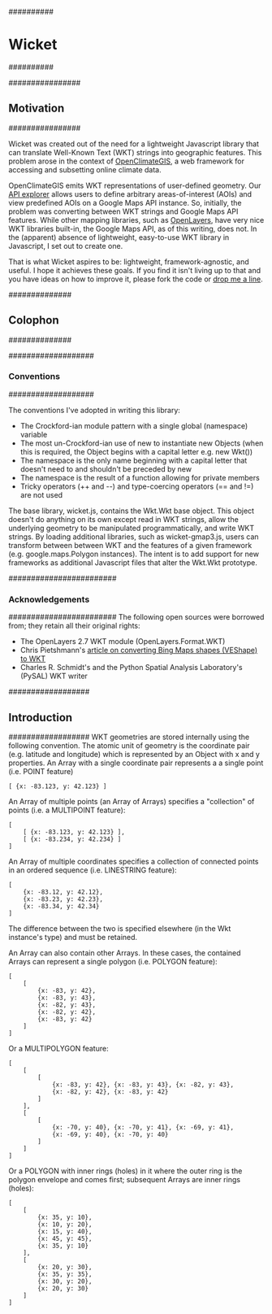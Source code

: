 ##########
# Wicket #
##########

################
## Motivation ##
################

Wicket was created out of the need for a lightweight Javascript library that can translate Well-Known Text (WKT) strings into geographic features. This problem arose in the context of [OpenClimateGIS](https://github.com/arthur-e/OpenClimateGIS), a web framework for accessing and subsetting online climate data.

OpenClimateGIS emits WKT representations of user-defined geometry. Our [API explorer](http://www.openclimategis.org/builder/) allows users to define arbitrary areas-of-interest (AOIs) and view predefined AOIs on a Google Maps API instance. So, initially, the problem was converting between WKT strings and Google Maps API features. While other mapping libraries, such as [OpenLayers](http://www.openlayers.org), have very nice WKT libraries built-in, the Google Maps API, as of this writing, does not. In the (apparent) absence of lightweight, easy-to-use WKT library in Javascript, I set out to create one.

That is what Wicket aspires to be: lightweight, framework-agnostic, and useful. I hope it achieves these goals. If you find it isn't living up to that and you have ideas on how to improve it, please fork the code or [drop me a line](mailto:kaendsle@mtu.edu).

##############
## Colophon ##
##############

###################
### Conventions ###
###################

The conventions I've adopted in writing this library:
* The Crockford-ian module pattern with a single global (namespace) variable
* The most un-Crockford-ian use of new to instantiate new Objects (when this is required, the Object begins with a capital letter e.g. new Wkt())
* The namespace is the only name beginning with a capital letter that doesn't need to and shouldn't be preceded by new
* The namespace is the result of a function allowing for private members
* Tricky operators (++ and --) and type-coercing operators (== and !=) are not used

The base library, wicket.js, contains the Wkt.Wkt base object. This object doesn't do anything on its own except read in WKT strings, allow the underlying geometry to be manipulated programmatically, and write WKT strings. By loading additional libraries, such as wicket-gmap3.js, users can transform between between WKT and the features of a given framework (e.g. google.maps.Polygon instances). The intent is to add support for new frameworks as additional Javascript files that alter the Wkt.Wkt prototype.

########################
### Acknowledgements ###
########################
The following open sources were borrowed from; they retain all their original rights:
* The OpenLayers 2.7 WKT module (OpenLayers.Format.WKT)
* Chris Pietshmann's [article on converting Bing Maps shapes (VEShape) to WKT](http://pietschsoft.com/post/2009/04/04/Virtual-Earth-Shapes-%28VEShape%29-to-WKT-%28Well-Known-Text%29-and-Back-using-JavaScript.aspx)
* Charles R. Schmidt's and the Python Spatial Analysis Laboratory's (PySAL) WKT writer

##################
## Introduction ##
##################
WKT geometries are stored internally using the following convention. The atomic unit of geometry is the coordinate pair (e.g. latitude and longitude) which is represented by an Object with x and y properties. An Array with a single coordinate pair represents a a single point (i.e. POINT feature)

    [ {x: -83.123, y: 42.123} ]

An Array of multiple points (an Array of Arrays) specifies a "collection" of points (i.e. a MULTIPOINT feature):

    [
        [ {x: -83.123, y: 42.123} ],
        [ {x: -83.234, y: 42.234} ]
    ]

An Array of multiple coordinates specifies a collection of connected points in an ordered sequence (i.e. LINESTRING feature):

    [
        {x: -83.12, y: 42.12},
        {x: -83.23, y: 42.23},
        {x: -83.34, y: 42.34}
    ]

The difference between the two is specified elsewhere (in the Wkt instance's type) and must be retained.

An Array can also contain other Arrays. In these cases, the contained Arrays can represent a single polygon (i.e. POLYGON feature):

    [
        [
            {x: -83, y: 42},
            {x: -83, y: 43},
            {x: -82, y: 43},
            {x: -82, y: 42},
            {x: -83, y: 42}
        ]
    ]

Or a MULTIPOLYGON feature:

    [ 
        [
            [
                {x: -83, y: 42}, {x: -83, y: 43}, {x: -82, y: 43},
                {x: -82, y: 42}, {x: -83, y: 42}
            ]
        ],
        [ 
            [
                {x: -70, y: 40}, {x: -70, y: 41}, {x: -69, y: 41},
                {x: -69, y: 40}, {x: -70, y: 40}
            ]
        ]
    ]

Or a POLYGON with inner rings (holes) in it where the outer ring is the polygon envelope and comes first; subsequent Arrays are inner rings (holes):

    [ 
        [
            {x: 35, y: 10},
            {x: 10, y: 20},
            {x: 15, y: 40},
            {x: 45, y: 45},
            {x: 35, y: 10}
        ],
        [
            {x: 20, y: 30},
            {x: 35, y: 35},
            {x: 30, y: 20},
            {x: 20, y: 30}
        ]
    ]

